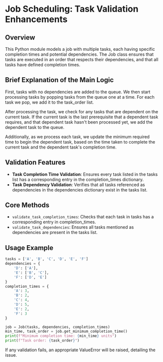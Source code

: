# Job Scheduling: Task Validation Enhancements

## Overview

This Python module models a job with multiple tasks, each having specific completion times and potential dependencies. The Job class ensures that tasks are executed in an order that respects their dependencies, and that all tasks have defined completion times.

## Brief Explanation of the Main Logic

First, tasks with no dependencies are added to the queue. We then start processing tasks by popping tasks from the queue one at a time. For each task we pop, we add it to the task_order list.

After processing the task, we check for any tasks that are dependent on the current task. If the current task is the last prerequisite that a dependent task requires, and that dependent task hasn't been processed yet, we add the dependent task to the queue.

Additionally, as we process each task, we update the minimum required time to begin the dependent task, based on the time taken to complete the current task and the dependent task's completion time.

## Validation Features

- **Task Completion Time Validation**: Ensures every task listed in the tasks list has a corresponding entry in the completion_times dictionary.
- **Task Dependency Validation**: Verifies that all tasks referenced as dependencies in the dependencies dictionary exist in the tasks list.

## Core Methods

- `validate_task_completion_times`: Checks that each task in tasks has a corresponding entry in completion_times.
- `validate_task_dependencies`: Ensures all tasks mentioned as dependencies are present in the tasks list.

## Usage Example

```python
tasks = ['A', 'B', 'C', 'D', 'E', 'F']
dependencies = {
    'D': ['A'],
    'E': ['B', 'C'],
    'F': ['D', 'E']
}
completion_times = {
    'A': 3,
    'B': 2,
    'C': 4,
    'D': 5,
    'E': 2,
    'F': 3
}

job = Job(tasks, dependencies, completion_times)
min_time, task_order = job.get_minimum_completion_time()
print(f"Minimum completion time: {min_time} units")
print(f"Task order: {task_order}")
```

If any validation fails, an appropriate ValueError will be raised, detailing the issue.